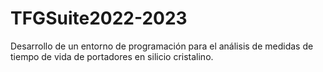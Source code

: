 # TFGSuite2022-2023
Desarrollo de un entorno de programación para el análisis de medidas de tiempo de vida de portadores en silicio cristalino.
